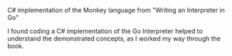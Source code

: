 C# implementation of the Monkey language from "Writing an Interpreter in Go"

I found coding a C# implementation of the Go Interpreter helped to understand the demonstrated concepts, as I worked my way through the book.
